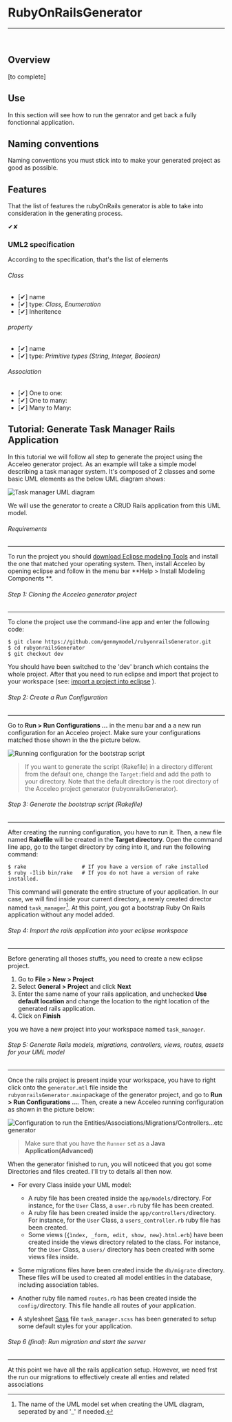# RubyOnRailsGenerator
---

<br>

## Overview


[to complete]


## Use
In this section will see how to run the genrator and get back a fully fonctionnal application.

## Naming conventions
Naming conventions you must stick into to make your generated project as good as possible.

## Features


That the list of features the rubyOnRails generator is able to take into consideration in the generating process.

✔✘
### UML2 specification
According to the specification, that's the list of elements 

###### Class
* [✔] name
* [✔] type: *Class, Enumeration* 
* [✔] Inheritence

###### property
* [✔] name
* [✔] type: *Primitive types (String, Integer, Boolean)* 

###### Association
* [✔] One to one:
* [✔] One to many:
* [✔] Many to Many:

## Tutorial: Generate Task Manager Rails Application

In this tutorial we will follow all step to generate the project using the Acceleo generator project.
  As an example will take a simple model describing a task manager system. It's composed of 2 classes and some basic UML elements as the below UML diagram shows:

![Task manager UML diagram][3]

We will use the generator to create a CRUD Rails application from this UML model.

###### Requirements
---
To run the project you should [download Eclipse modeling Tools](http://www.eclipse.org/downloads/packages/eclipse-modeling-tools/indigosr2) and install the one that matched your operating system.
Then, install Acceleo by opening eclipse and follow in the menu bar **Help > Install Modeling Components **.


###### Step 1: Cloning the Acceleo generator project
---
To clone the project use the command-line app and enter the following code:

	$ git clone https://github.com/genmymodel/rubyonrailsGenerator.git
	$ cd rubyonrailsGenerator
	$ git checkout dev 

You should have been switched to the 'dev' branch which contains the whole project. After that you need to run eclipse and import that project to your workspace (see: [import a project into eclipse](http://agile.csc.ncsu.edu/SEMaterials/tutorials/import_export/) ). 

###### Step 2: Create a Run Configuration
---
Go to **Run > Run Configurations …** in the menu bar and a a new run configuration for an Acceleo project. Make sure your configurations matched those shown in the the picture below.

![Running configuration for the bootstrap script][1]

> If you want to generate the script (Rakefile) in a directory different from the default one, change the `Target:`field and add the path to your directory. Note that the default directory is the root directory of the Acceleo project generator (rubyonrailsGenerator).

###### Step 3: Generate the bootstrap script (Rakefile)
---
After creating the running configuration, you have to run it. Then, a new file named **Rakefile** will be created in the **Target directory**. 
Open the command line app, go to the target directory by `cd`ing into it, and run the following command:  

	$ rake                  # If you have a version of rake installed
	$ ruby -Ilib bin/rake   # If you do not have a version of rake installed.

This command will generate the entire structure of your application. In our case, we will find inside your current directory, a newly created director named `task_manager`[^1]. At this point, you got a bootstrap Ruby On Rails application without any model added.

[^1]: The name of the UML model set when creating the UML diagram, seperated by and '_' if needed.

###### Step 4: Import the rails application into your eclipse workspace
---
Before generating all thoses stuffs, you need to create a new eclipse project. 

1. Go to **File > New > Project** 
2. Select **General > Project** and click **Next**
3. Enter the same name of your rails application, and unchecked **Use default location** and change the location to the right location of the generated rails application.
4. Click on **Finish**

you we have a new project into your workspace named `task_manager`.

###### Step 5: Generate Rails models, migrations, controllers, views, routes, assets for your UML model
---
Once the rails project is present inside your workspace, you have to right click onto the `generator.mtl` file inside the `rubyonrailsGenerator.main`package of the generator project, and go to  **Run > Run Configurations …**. Then, create a new Acceleo running configuration as shown in the picture below:

![Configuration to run the Entities/Associations/Migrations/Controllers…etc generator ][2]

> Make sure that you have the `Runner` set as a **Java Application(Advanced)**

When the generator finished to run, you will noticeed that you got some Directories and files created. 
I'll try to details all then now.

 - For every Class inside your UML model:
 	* A ruby file has been created inside the `app/models/`directory. For instance, for the `User` Class, a `user.rb` ruby file has been created.
 	* A ruby file has been created inside the `app/controllers/`directory. For instance, for the `User` Class, a `users_controller.rb` ruby file has been created.
 	* Some views (`{ìndex, _form, edit, show, new}.html.erb`) have been created inside the views directory related to the class. For instance, for the `User` Class, a `users/` directory has been created with some views files inside.
 	
 - Some migrations files have been created inside the `db/migrate` directory. These files will be used to created all model entities in the database, including association tables.
 
 - Another ruby file named `routes.rb` has been created inside the `config/`directory. This file handle all routes of your application.
 
 - A stylesheet [Sass](http://sass-lang.com/) file `task_manager.scss` has been generated to setup some default styles for your application.
 
###### Step 6 (final): Run migration and start the server
---
At this point we have all the rails application setup. However, we need frst the run our migrations to effectively create all enties and related associations 


[1]: assets/run_config.png
[2]: assets/task_manager.png
[3]: assets/task_manager_uml.png


